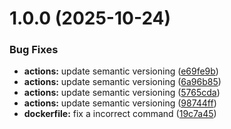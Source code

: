 # 1.0.0 (2025-10-24)


### Bug Fixes

* **actions:** update semantic versioning ([e69fe9b](https://github.com/AndreCbrera/log_collector/commit/e69fe9bbc5595401b2240ce5e11fb6dccee0b6b2))
* **actions:** update semantic versioning ([6a96b85](https://github.com/AndreCbrera/log_collector/commit/6a96b8522773df64dee170f296b3e07f296baa7a))
* **actions:** update semantic versioning ([5765cda](https://github.com/AndreCbrera/log_collector/commit/5765cda9a86a2cebff9fe1c73c2d8b9c29fe61bb))
* **actions:** update semantic versioning ([98744ff](https://github.com/AndreCbrera/log_collector/commit/98744ff761ac8e9bd099aefd6105bd02f2504573))
* **dockerfile:** fix a incorrect command ([19c7a45](https://github.com/AndreCbrera/log_collector/commit/19c7a45ef9fb7fcffca22f286d37d1560ee7badc))
